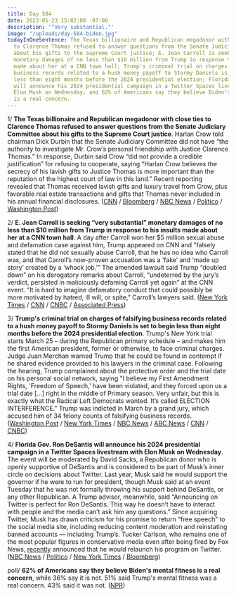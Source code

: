 ```yaml
---
title: Day 584
date: 2023-05-23 15:02:00 -07:00
description: '"Very substantial."'
image: "/uploads/day-584-biden.jpg"
todayInOneSentence: The Texas billionaire and Republican megadonor with close ties
  to Clarence Thomas refused to answer questions from the Senate Judiciary Committee
  about his gifts to the Supreme Court justice; E. Jean Carroll is seeking “very substantial”
  monetary damages of no less than $10 million from Trump in response to his insults
  made about her at a CNN town hall; Trump's criminal trial on charges of falsifying
  business records related to a hush money payoff to Stormy Daniels is set to begin
  less than eight months before the 2024 presidential election; Florida Gov. Ron DeSantis
  will announce his 2024 presidential campaign in a Twitter Spaces livestream with
  Elon Musk on Wednesday; and 62% of Americans say they believe Biden's mental fitness
  is a real concern.
---
```


1/ **The Texas billionaire and Republican megadonor with close ties to Clarence Thomas refused to answer questions from the Senate Judiciary Committee about his gifts to the Supreme Court justice**. Harlan Crow told chairman Dick Durbin that the Senate Judiciary Committee did not have “the authority to investigate Mr. Crow’s personal friendship with Justice Clarence Thomas.” In response, Durbin said Crow “did not provide a credible justification” for refusing to cooperate, saying “Harlan Crow believes the secrecy of his lavish gifts to Justice Thomas is more important than the reputation of the highest court of law in this land.” Recent reporting revealed that Thomas received lavish gifts and luxury travel from Crow, plus favorable real estate transactions and gifts that Thomas never included in his annual financial disclosures. ([CNN](https://www.cnn.com/2023/05/23/politics/harlan-crow-durbin-clarence-thomas/index.html) / [Bloomberg](https://www.bloomberg.com/news/articles/2023-05-23/justice-thomas-s-benefactor-crow-rebuffs-senate-on-ethics-probe?sref=MIBMEEoj) / [NBC News](https://www.nbcnews.com/politics/congress/billionaire-harlan-crow-refuses-give-senators-information-relationship-rcna85840) / [Politico](https://www.politico.com/news/2023/05/23/harlan-crow-supreme-court-probe-00098401) / [Washington Post](https://www.washingtonpost.com/politics/2023/05/22/harlan-crow-clarence-thomas-atlantic/))

2/ **E. Jean Carroll is seeking “very substantial” monetary damages of no less than $10 million from Trump in response to his insults made about her at a CNN town hall**. A day after Carroll won her $5 million sexual abuse and defamation case against him, Trump appeared on CNN and "falsely stated that he did not sexually abuse Carroll, that he has no idea who Carroll was, and that Carroll’s now-proven accusation was a ‘fake’ and ‘made up story’ created by a ‘whack job.’” The amended lawsuit said Trump “doubled down” on his derogatory remarks about Carroll, “undeterred by the jury’s verdict, persisted in maliciously defaming Carroll yet again” at the CNN event. “It is hard to imagine defamatory conduct that could possibly be more motivated by hatred, ill will, or spite,” Carroll’s lawyers said. ([New York Times](https://www.nytimes.com/2023/05/22/nyregion/carroll-trump-cnn-defamation.html) / [CNN](https://www.cnn.com/2023/05/22/politics/e-jean-carroll-damages-trump-cnn-town-hall/index.html) / [CNBC](https://www.cnbc.com/2023/05/22/e-jean-carroll-seeks-very-substantial-damages-from-trump-over-cnn-town-hall-remarks.html) / [Associated Press](https://apnews.com/article/trump-rape-trial-carroll-536e9f38e84f42d53b0216293b848e08))

3/ **Trump's criminal trial on charges of falsifying business records related to a hush money payoff to Stormy Daniels is set to begin less than eight months before the 2024 presidential election**. Trump's New York trial starts March 25 – during the Republican primary schedule – and makes him the first American president, former or otherwise, to face criminal charges. Judge Juan Merchan warned Trump that he could be found in contempt if he shared evidence provided to his lawyers in the criminal case. Following the hearing, Trump complained about the protective order and the trial date on his personal social network, saying "I believe my First Amendment Rights, 'Freedom of Speech,' have been violated, and they forced upon us a trial date \[...\] right in the middle of Primary season. Very unfair, but this is exactly what the Radical Left Democrats wanted. It’s called ELECTION INTERFERENCE." Trump was indicted in March by a grand jury, which accused him of 34 felony counts of falsifying business records. ([Washington Post](https://www.washingtonpost.com/national-security/2023/05/23/trump-court-hearing-share-evidence/) / [New York Times](https://www.nytimes.com/2023/05/23/nyregion/trump-trial-date.html) / [NBC News](https://www.nbcnews.com/politics/donald-trump/trump-appear-ny-criminal-case-first-time-arraignment-rcna85589) / [ABC News](https://abcnews.go.com/US/judge-sets-2024-date-trumps-criminal-trial-stormy/story?id=99546544) / [CNN](https://www.cnn.com/2023/05/23/politics/donald-trump-protective-order-hearing/) / [CNBC](https://www.cnbc.com/2023/05/23/trump-criminal-trial-over-porn-star-payoff-set-for-march-months-before-2024-election.html))

4/ **Florida Gov. Ron DeSantis will announce his 2024 presidential campaign in a Twitter Spaces livestream with Elon Musk on Wednesday**. The event will be moderated by David Sacks, a Republican donor who is openly supportive of DeSantis and is considered to be part of Musk’s inner circle on decisions about Twitter. Last year, Musk said he would support the governor if he were to run for president, though Musk said at an event Tuesday that he was not formally throwing his support behind DeSantis, or any other Republican. A Trump advisor, meanwhile, said “Announcing on Twitter is perfect for Ron DeSantis. This way he doesn’t have to interact with people and the media can’t ask him any questions.” Since acquiring Twitter, Musk has drawn criticism for his promise to return “free speech” to the social media site, including reducing content moderation and reinstating banned accounts — including Trump’s. Tucker Carlson, who remains one of the most popular figures in conservative media even after being fired by Fox News, [recently](https://www.cnn.com/2023/05/09/media/tucker-carlson-twitter/index.html) announced that he would relaunch his program on Twitter. ([NBC News](https://www.nbcnews.com/politics/2024-election/ron-desantis-presidential-bid-campaign-elon-musk-rcna85288) / [Politico](https://www.politico.com/news/2023/05/23/ron-desantis-to-launch-his-presidential-campaign-on-twitter-with-elon-musk-00098412) / [New York Times](https://www.nytimes.com/2023/05/23/us/politics/desantis-elon-musk-twitter.html) / [Bloomberg](https://www.bloomberg.com/news/articles/2023-05-23/desantis-to-announce-2024-run-during-twitter-spaces-with-musk?srnd=premium&sref=MIBMEEoj))

poll/ **62% of Americans say they believe Biden's mental fitness is a real concern**, while 36% say it is not. 51% said Trump's mental fitness was a real concern. 43% said it was not. ([NPR](https://www.npr.org/2023/05/23/1177617666/more-than-6-in-10-say-bidens-mental-fitness-to-be-president-is-a-concern-poll-fi))